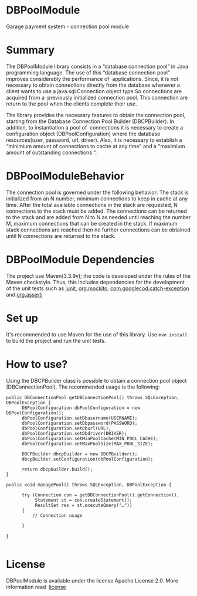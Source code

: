 # DBPoolModule
Garage payment system - connection pool module

# Summary

The DBPoolModule library consists in a “database connection pool” in Java programming language. The use of this “database connection pool” improves considerably the performance of  applications. Since, it is not necessary to obtain connections directly from the database whenever a client wants to use a java.sql.Connection object type.So connections are acquired from a  previously initialized connection pool. This connection are return to the pool when the clients complete their use. 

The library provides the necessary features to obtain the connection pool, starting from the Database Connection Pool Builder (DBCPBuilder). In addition, to instantiation a pool of  connections it is necessary to create a configuration object (DBPoolConfiguration) where the database resources(user, password, url, driver). Also, it is necessary to establish a “minimium amount of connections to cache at any time" and a "maximium amount of outstanding connections
“.

# DBPoolModuleBehavior

The connection pool is governed under the following behavior: The stack is initialized from an N number, minimum connections to keep in cache at any time. After the total available connections in the stack are requested, N connections to the stack must be added. The connections can be returned to the stack and are added from N to N as needed until reaching the number M, maximum connections that can be created in the stack. If maximum stack connections are reached then no further connections can be obtained until N connections are returned to the stack. 

# DBPoolModule Dependencies

The project use Maven(3.3.9v); the code is developed under the rules of the Maven checkstyle. Thus, this includes dependencies for the development of the unit tests such as [junit](https://mvnrepository.com/artifact/junit/junit/4.11), [org.mockito](https://mvnrepository.com/artifact/org.mockito/mockito-core/1.9.5), [com.googlecod.catch-exception](https://mvnrepository.com/artifact/com.googlecode.catch-exception/catch-exception) and [org.assertj](https://mvnrepository.com/artifact/org.assertj/assertj-core/1.5.0)

# Set up
It's recommended to use Maven for the use of this library. Use ```mvn install``` to build the project and run the unit tests.

# How to use?

Using the DBCPBuilder class is possible to obtain a connection pool object (DBConnectionPool). The recommended usage is the following:

``` 
public DBConnectionPool getDBConnectionPool() throws SQLException, DBPoolException {
      DBPoolConfiguration dbPoolConfiguration = new DBPoolConfiguration();
      dbPoolConfiguration.setDbusername(USERNAME);
      dbPoolConfiguration.setDbpassword(PASSWORD);
      dbPoolConfiguration.setDburl(URL);
      dbPoolConfiguration.setDbdriver(DRIVER);
      dbPoolConfiguration.setMinPoolCache(MIN_POOL_CACHE);
      dbPoolConfiguration.setMaxPoolSize(MAX_POOL_SIZE);
      
      DBCPBuilder dbcpBuilder = new DBCPBuilder();
      dbcpBuilder.setConfiguration(dbPoolConfiguration);
      
      return dbcpBuilder.build();
}
    
public void managePool() throws SQLException, DBPoolException {
      
      try (Connection con = getDBConnectionPool().getConnection();
           Statement st = con.createStatement();
           ResultSet res = st.executeQuery("…"))
      {
          // Connection usage
        
      }
      
}
    
```
# License 

DBPoolModule is available under the license Apache License 2.0. More information read  [license](https://choosealicense.com/licenses/)
